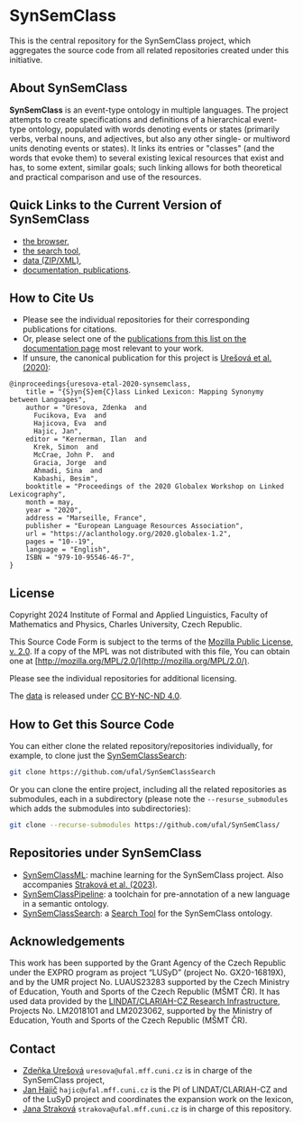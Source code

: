 # SynSemClass

This is the central repository for the SynSemClass project, which aggregates the source code from all related repositories created under this initiative.

## About SynSemClass

**SynSemClass** is an event-type ontology in multiple languages. The project attempts to create specifications and definitions of a hierarchical event-type ontology, populated with words denoting events or states (primarily verbs, verbal nouns, and adjectives, but also any other single- or multiword units denoting events or states). It links its entries or "classes" (and the words that evoke them) to several existing lexical resources that exist and has, to some extent, similar goals; such linking allows for both theoretical and practical comparison and use of the resources.

## Quick Links to the Current Version of SynSemClass

- [the browser](https://lindat.mff.cuni.cz/services/SynSemClass50/),
- [the search tool](https://lindat.mff.cuni.cz/services/SynSemClassSearch/?version=synsemclass5.0),
- [data (ZIP/XML)](http://hdl.handle.net/11234/1-5230),
- [documentation, publications](https://ufal.mff.cuni.cz/synsemclass).

## How to Cite Us

- Please see the individual repositories for their corresponding publications for citations.
- Or, please select one of the [publications from this list on the documentation page](https://ufal.mff.cuni.cz/synsemclass) most relevant to your work.
- If unsure, the canonical publication for this project is [Urešová et al. (2020)](https://aclanthology.org/2020.globalex-1.2/):

```
@inproceedings{uresova-etal-2020-synsemclass,
    title = "{S}yn{S}em{C}lass Linked Lexicon: Mapping Synonymy between Languages",
    author = "Uresova, Zdenka  and
      Fucikova, Eva  and
      Hajicova, Eva  and
      Hajic, Jan",
    editor = "Kernerman, Ilan  and
      Krek, Simon  and
      McCrae, John P.  and
      Gracia, Jorge  and
      Ahmadi, Sina  and
      Kabashi, Besim",
    booktitle = "Proceedings of the 2020 Globalex Workshop on Linked Lexicography",
    month = may,
    year = "2020",
    address = "Marseille, France",
    publisher = "European Language Resources Association",
    url = "https://aclanthology.org/2020.globalex-1.2",
    pages = "10--19",
    language = "English",
    ISBN = "979-10-95546-46-7",
}
```

## License

Copyright 2024 Institute of Formal and Applied Linguistics, Faculty of Mathematics and Physics, Charles University, Czech Republic.

This Source Code Form is subject to the terms of the [Mozilla Public License, v. 2.0](LICENSE). If a copy of the MPL was not distributed with this file, You can obtain one at [http://mozilla.org/MPL/2.0/](http://mozilla.org/MPL/2.0/).

Please see the individual repositories for additional licensing.

The [data](http://hdl.handle.net/11234/1-5230) is released under [CC BY-NC-ND 4.0](https://creativecommons.org/licenses/by-nc-nd/4.0/).

## How to Get this Source Code

You can either clone the related repository/repositories individually, for example, to clone just the [SynSemClassSearch](https://github.com/ufal/SynSemClassSearch):

```sh
git clone https://github.com/ufal/SynSemClassSearch
```

Or you can clone the entire project, including all the related repositories as submodules, each in a subdirectory (please note the `--resurse_submodules` which adds the submodules into subdirectories):

```sh
git clone --recurse-submodules https://github.com/ufal/SynSemClass/
```

## Repositories under SynSemClass

- [SynSemClassML](https://github.com/ufal/SynSemClassML): machine learning for the SynSemClass project. Also accompanies [Straková et al. (2023)](https://aclanthology.org/2023.law-1.9/).
- [SynSemClassPipeline](https://github.com/ufal/SynSemClassPipeline): a toolchain for pre-annotation of a new language in a semantic ontology.
- [SynSemClassSearch](https://github.com/ufal/SynSemClassSearch): a [Search Tool](https://lindat.mff.cuni.cz/services/SynSemClassSearch/) for the SynSemClass ontology.

## Acknowledgements

This work has been supported by the Grant Agency of the Czech Republic under the EXPRO program as project “LUSyD” (project No. GX20-16819X), and by the UMR project No. LUAUS23283 supported by the Czech Ministry of Education, Youth and Sports of the Czech Republic (MŠMT ČR). It has used data provided by the [LINDAT/CLARIAH-CZ Research Infrastructure](https://lindat.cz), Projects No. LM2018101 and LM2023062, supported by the Ministry of Education, Youth and Sports of the Czech Republic (MŠMT ČR).

## Contact

- [Zdeňka Urešová](https://ufal.mff.cuni.cz/zdenka-uresova) `uresova@ufal.mff.cuni.cz` is in charge of the SynSemClass project,
- [Jan Hajič](https://ufal.mff.cuni.cz/jan-hajic) `hajic@ufal.mff.cuni.cz` is the PI of LINDAT/CLARIAH-CZ and of the LuSyD project and coordinates the expansion work on the lexicon,
- [Jana Straková](https://ufal.mff.cuni.cz/jana-strakova) `strakova@ufal.mff.cuni.cz` is in charge of this repository.

